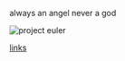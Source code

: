  always an angel never a god

![project euler](https://projecteuler.net/profile/404salad.png)

[links](https://404salad.vercel.app#links)
